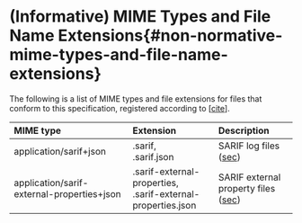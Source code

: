 <!--
---
toc:
  auto: false
  label: (Informative) MIME Types and File Name Extensions
  enumerate: Appendix M.
---
-->
# (Informative) MIME Types and File Name Extensions{#non-normative-mime-types-and-file-name-extensions}

The following is a list of MIME types and file extensions for files that conform to this specification, registered according to \[[cite](#RFC2048)\].

| MIME type                                  | Extension                                                      | Description                                                           |
|:-------------------------------------------|:---------------------------------------------------------------|:----------------------------------------------------------------------|
| application/sarif+json                     | .sarif,<br>.sarif.json                                         | SARIF log files ([sec](#file-format))                                 |
| application/sarif-external-properties+json | .sarif-external-properties,<br>.sarif-external-properties.json | SARIF external property files ([sec](#external-property-file-format)) |
